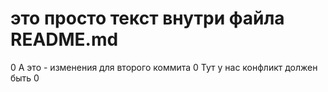 # это просто текст внутри файла README.md
0
А это - изменения для второго коммита
0
Тут у нас конфликт должен быть
0
